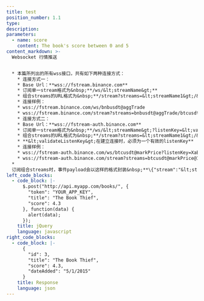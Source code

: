```yaml
---
title: test
position_number: 1.1
type:
description:
parameters:
  - name: score
    content: The book's score between 0 and 5
content_markdown: >-
  Websocket 行情推送


  * 本篇所列出的所有wss接口，共有如下两种连接方式：
    * 连接方式一：
    * Base Url：**wss://fstream.binance.com**
    * 订阅单一stream格式为&nbsp;**/ws/&lt;streamName&gt;**
    * 组合streams的URL格式为&nbsp;**/stream?streams=&lt;streamName1&gt;/&lt;streamName2&gt;/&lt;streamName3&gt;**
    * 连接样例：
    * wss://fstream.binance.com/ws/bnbusdt@aggTrade
    * wss://fstream.binance.com/stream?streams=bnbusdt@aggTrade/btcusdt@markPrice
    * 连接方式二：
    * Base Url：**wss://fstream-auth.binance.com**
    * 订阅单一stream格式为&nbsp;**/ws/&lt;streamName&gt;?listenKey=&lt;validateListenKey&gt;**
    * 组合streams的URL格式为&nbsp;**/stream?streams=&lt;streamName1&gt;/&lt;streamName2&gt;/&lt;streamName3&gt;&listenKey=&lt;validateListenKey&gt;**
    * **&lt;validateListenKey&gt;在建立连接时，必须为一个有效的listenKey**
    * 连接样例：
    * wss://fstream-auth.binance.com/ws/btcusdt@markPrice?listenKey=XaEAKTsQSRLZAGH9tuIu37plSRsdjmlAVBoNYPUITlTAko1WI22PgmBMpI1rS8Yh
    * wss://fstream-auth.binance.com/stream?streams=btcusdt@markPrice@1s/bnbusdt@markPrice&listenKey=XaEAKTsQSRLZAGH9tuIu37plSRsdjmlAVBoNYPUITlTAko1WI22PgmBMpI1rS8Yh
  *
  订阅组合streams时，事件payload会以这样的格式封装&nbsp;**\{"stream":"&lt;streamName&gt;","data":&lt;rawPayload&gt;\}**
left_code_blocks:
  - code_block: |-
      $.post("http://api.myapp.com/books/", {
        "token": "YOUR_APP_KEY",
        "title": "The Book Thief",
        "score": 4.3
      }, function(data) {
        alert(data);
      });
    title: jQuery
    language: javascript
right_code_blocks:
  - code_block: |-
      {
        "id": 3,
        "title": "The Book Thief",
        "score": 4.3,
        "dateAdded": "5/1/2015"
      }
    title: Response
    language: json
---
```



